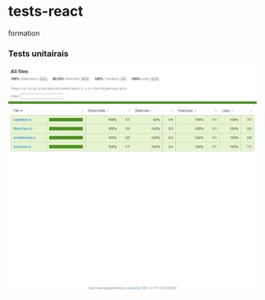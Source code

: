 # tests-react
formation

### Tests unitairais
![tests-unitaires](./tests-unitaires/public/tests-unitaires.png)